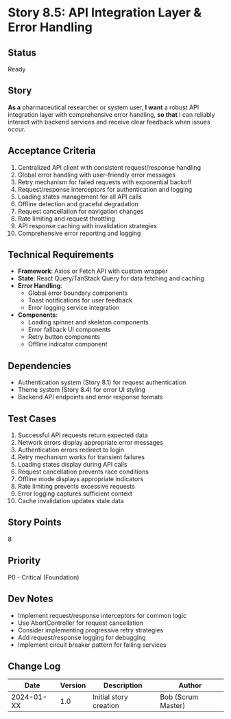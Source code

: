 # Story 8.5: API Integration Layer & Error Handling

## Status
Ready

## Story
**As a** pharmaceutical researcher or system user,
**I want** a robust API integration layer with comprehensive error handling,
**so that** I can reliably interact with backend services and receive clear feedback when issues occur.

## Acceptance Criteria
1. Centralized API client with consistent request/response handling
2. Global error handling with user-friendly error messages
3. Retry mechanism for failed requests with exponential backoff
4. Request/response interceptors for authentication and logging
5. Loading states management for all API calls
6. Offline detection and graceful degradation
7. Request cancellation for navigation changes
8. Rate limiting and request throttling
9. API response caching with invalidation strategies
10. Comprehensive error reporting and logging

## Technical Requirements
- **Framework**: Axios or Fetch API with custom wrapper
- **State**: React Query/TanStack Query for data fetching and caching
- **Error Handling**:
  - Global error boundary components
  - Toast notifications for user feedback
  - Error logging service integration
- **Components**:
  - Loading spinner and skeleton components
  - Error fallback UI components
  - Retry button components
  - Offline indicator component

## Dependencies
- Authentication system (Story 8.1) for request authentication
- Theme system (Story 8.4) for error UI styling
- Backend API endpoints and error response formats

## Test Cases
1. Successful API requests return expected data
2. Network errors display appropriate error messages
3. Authentication errors redirect to login
4. Retry mechanism works for transient failures
5. Loading states display during API calls
6. Request cancellation prevents race conditions
7. Offline mode displays appropriate indicators
8. Rate limiting prevents excessive requests
9. Error logging captures sufficient context
10. Cache invalidation updates stale data

## Story Points
8

## Priority
P0 - Critical (Foundation)

## Dev Notes
- Implement request/response interceptors for common logic
- Use AbortController for request cancellation
- Consider implementing progressive retry strategies
- Add request/response logging for debugging
- Implement circuit breaker pattern for failing services

## Change Log
| Date | Version | Description | Author |
|------|---------|-------------|--------|
| 2024-01-XX | 1.0 | Initial story creation | Bob (Scrum Master) |